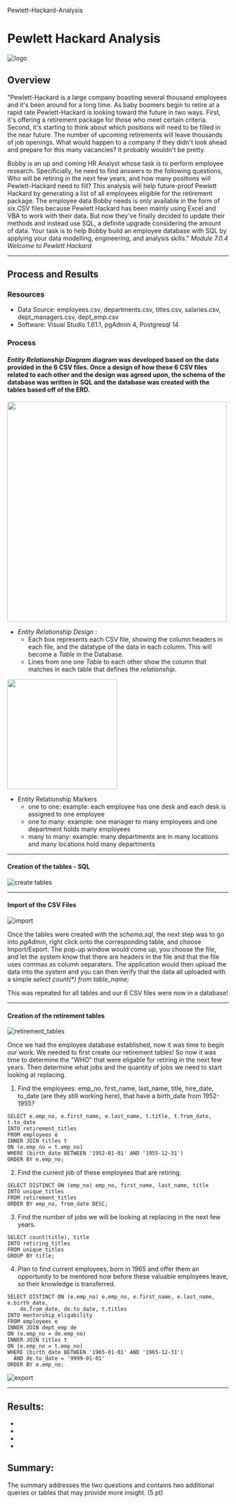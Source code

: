 Pewlett-Hackard-Analysis
# Pewlett Hackard Analysis

![logo](images/Module7_logo.png)

## Overview
"Pewlett-Hackard is a large company boasting several thousand employees and it's been around for a long time.  As baby boomers begin to retire at a rapid rate Pewlett-Hackard is looking toward the future in two ways. First, it's offering a retirement package for those who meet certain criteria. Second, it's starting to think about which positions will need to be filled in the near future.  The number of upcoming retirements will leave thousands of job openings. What would happen to a company if they didn't look ahead and prepare for this many vacancies?  It probably wouldn't be pretty.  

Bobby is an up and coming HR Analyst whose task is to perform employee research. Specificially, he need to find answers to the following questions, Who will be retiring in the next few years, and how many positions will Pewlett-Hackard need to fill?  This analysis will help future-proof Pewlett Hackard by generating a list of all employees eligible for the retirement package.  The employee data Bobby needs is only available in the form of six CSV files because Pewlett Hackard has been mainly using Excel and VBA to work with their data.  But now they've finally decided to update their methods and instead use SQL, a definite upgrade considering the amount of data.  Your task is to help Bobby build an employee database with SQL by applying your data modelling, engineering, and analysis skills."  _Module 7.0.4 Welcome to Pewlett Hackard_

---
## Process and Results

### Resources
* Data Source: employees.csv, departments.csv, titles.csv, salaries.csv, dept_managers.csv, dept_emp.csv
* Software: Visual Studio 1.61.1, pgAdmin 4, Postgresql 14

### Process

#### _**Entity Relationship Diagram**_ diagram was developed based on the data provided in the 6 CSV files. Once a design of how these 6 CSV files related to each other and the design was agreed upon, the schema of the database was written in SQL and the database was created with the tables based off of the **ERD**.

<img src="images/QuickDBD-export-mine.png" width="500" />

* _Entity Relationship Design_ :  
    * Each box represents each CSV file, showing the column headers in each file, and the datatype of the data in each column. This will become a _Table_ in the Database.
    * Lines from one one _Table_ to each other show the column that matches in each table that defines the _relationship_. 
 
<img src="images/relationship.png" width="250" />

* Entity Relationship Markers
    * one to one:    example:  each employee has one desk and each desk is assigned to one employee
    * one to many:   example:  one manager to many employees and one department holds many employees
    * many to many:  example:  many departments are in many locations and many locations hold many departments

----
#### Creation of the tables - SQL
![create tables](images/schema_sql.png)

---

#### Import of the CSV Files
![import](images/import_dept_mgr.png)

Once the tables were created with the _schema.sql_, the next step was to go into _pgAdmin_, right click onto the corresponding table, and choose Import/Export. The pop-up window would come up, you choose the file, and let the system know that there are headers in the file and that the file uses commas as column separaters.  The application would then upload the data into the system and you can then verify that the data all uploaded with a simple _select count(*) from table_name;_

This was repeated for all tables and our 6 CSV files were now in a database!

---

#### Creation of the retirement tables
![retirement_tables](images/deliverable1.png)

Once we had the employee database established, now it was time to begin our work.  We needed to first create our retirement tables!  So now it was time to determine the "WHO" that were eligable for retiring in the next few years.  Then determine what jobs and the quantity of jobs we need to start looking at replacing.

1) Find the employees: emp_no, first_name, last_name, title, hire_date, to_date (are they still working here), that have a birth_date from 1952-1955?
```
SELECT e.emp_no, e.first_name, e.last_name, t.title, t.from_date, t.to_date
INTO retirement_titles
FROM employees e
INNER JOIN titles t
ON (e.emp_no = t.emp_no)
WHERE (birth_date BETWEEN '1952-01-01' AND '1955-12-31')
ORDER BY e.emp_no;
```
2) Find the current job of these employees that are retiring.
```
SELECT DISTINCT ON (emp_no) emp_no, first_name, last_name, title
INTO unique_titles
FROM retirement_titles
ORDER BY emp_no, from_date DESC;
```
3) Find the number of jobs we will be looking at replacing in the next few years.
```
SELECT count(title), title 
INTO retiring_titles
FROM unique_titles
GROUP BY title;
```
4) Plan to find current employees, born in 1965 and offer them an opportunity to be mentored now before these valuable employees leave, so their knowledge is transferred.
```
SELECT DISTINCT ON (e.emp_no) e.emp_no, e.first_name, e.last_name, e.birth_date, 
    de.from_date, de.to_date, t.titles
INTO mentorship_eligability
FROM employees e
INNER JOIN dept_emp de
ON (e.emp_no = de.emp_no)
INNER JOIN titles t
ON (e.emp_no = t.emp_no)
WHERE (birth_date BETWEEN '1965-01-01' AND '1965-12-31')
  AND de.to_date = '9999-01-01'
ORDER BY e.emp_no;
```

![export](images/export_mentorship_table.png)

---
## Results:

*
*
*
*

## Summary:

The summary addresses the two questions and contains two additional queries or tables that may provide more insight. (5 pt)
